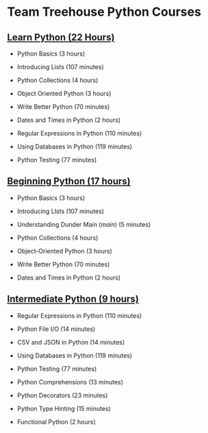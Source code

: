 # **Team Treehouse Python Courses**

## **[Learn Python (22 Hours)](https://teamtreehouse.com/tracks/learn-python)**

- Python Basics (3 hours)

- Introducing Lists (107 minutes)

- Python Collections (4 hours)

- Object Oriented Python (3 hours)

- Write Better Python (70 minutes)

- Dates and Times in Python (2 hours)

- Regular Expressions in Python (110 minutes)

- Using Databases in Python (119 minutes)

- Python Testing (77 minutes)

## **[Beginning Python (17 hours)](https://teamtreehouse.com/tracks/beginning-python)**

- Python Basics (3 hours)

- Introducing LIsts (107 minutes)

- Understanding Dunder Main (_main_) (5 minutes)

- Python Collections (4 hours)

- Object-Oriented Python (3 hours)

- Write Better Python (70 minutes)

- Dates and Times in Python (2 hours)

## **[Intermediate Python (9 hours)](https://teamtreehouse.com/tracks/intermediate-python)**

- Regular Expressions in Python (110 minutes)

- Python File I/O (14 minutes)

- CSV and JSON in Python (14 minutes)

- Using Databases in Python (119 minutes)

- Python Testing (77 minutes)

- Python Comprehensions (13 minutes)

- Python Decorators (23 minutes)

- Python Type Hinting (15 minutes)

- Functional Python (2 hours)